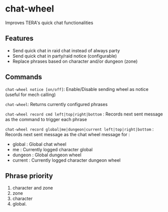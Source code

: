 # chat-wheel
Improves TERA's quick chat functionalities 

## Features
* Send quick chat in raid chat instead of always party
* Send quick chat in party/raid notice (configurable)
* Replace phrases based on character and/or dungeon (zone)

## Commands
`chat-wheel notice [on/off]`: Enable/Disable sending wheel as notice (useful for mech calling)

`chat-wheel`: Returns currently configured phrases

`chat-wheel record cmd left|top|right|bottom` : Records next sent message as the command to trigger each phrase

`chat-wheel record global|me|dungeon|current left|top|right|bottom` : Records next sent message as the chat wheel message for :
  * global : Global chat wheel
  * me : Currently logged character global
  * dungeon : Global dungeon wheel
  * current : Currently logged character dungeon wheel
  
## Phrase priority
1. character and zone 
2. zone
3. character 
4. global.
